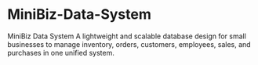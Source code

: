 # MiniBiz-Data-System
MiniBiz Data System A lightweight and scalable database design for small businesses to manage inventory, orders, customers, employees, sales, and purchases in one unified system.
